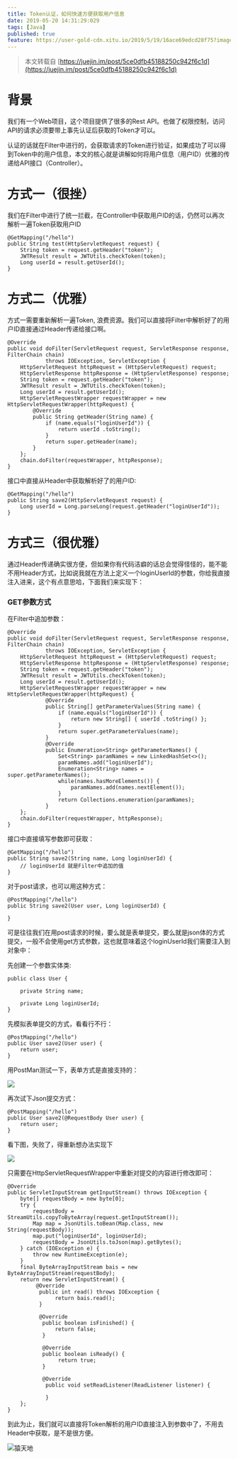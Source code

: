 ```yaml
---
title: Token认证，如何快速方便获取用户信息
date: 2019-05-20 14:31:29:029
tags: [Java] 
published: true
feature: https://user-gold-cdn.xitu.io/2019/5/19/16ace69edcd28f75?imageView2/0/w/1280/h/960/ignore-error/1
---
```

> 本文转载自 [https://juejin.im/post/5ce0dfb45188250c942f6c1d](https://juejin.im/post/5ce0dfb45188250c942f6c1d) 

# 背景

我们有一个Web项目，这个项目提供了很多的Rest API。也做了权限控制，访问API的请求必须要带上事先认证后获取的Token才可以。

认证的话就在Filter中进行的，会获取请求的Token进行验证，如果成功了可以得到Token中的用户信息，本文的核心就是讲解如何将用户信息（用户ID）优雅的传递给API接口（Controller）。

# 方式一（很挫）

我们在Filter中进行了统一拦截，在Controller中获取用户ID的话，仍然可以再次解析一遍Token获取用户ID
```
@GetMapping("/hello")
public String test(HttpServletRequest request) {
    String token = request.getHeader("token");
    JWTResult result = JWTUtils.checkToken(token);
    Long userId = result.getUserId();
}
```

# 方式二（优雅）

方式一需要重新解析一遍Token, 浪费资源。我们可以直接将Filter中解析好了的用户ID直接通过Header传递给接口啊。
```
@Override
public void doFilter(ServletRequest request, ServletResponse response, FilterChain chain)
			throws IOException, ServletException {
    HttpServletRequest httpRequest = (HttpServletRequest) request;
	HttpServletResponse httpResponse = (HttpServletResponse) response;
    String token = request.getHeader("token");
    JWTResult result = JWTUtils.checkToken(token);
    Long userId = result.getUserId();
	HttpServletRequestWrapper requestWrapper = new HttpServletRequestWrapper(httpRequest) {
		@Override
		public String getHeader(String name) {
			if (name.equals("loginUserId")) {
				return userId .toString();
			}
			return super.getHeader(name);
		}
	};
	chain.doFilter(requestWrapper, httpResponse);
}
```

接口中直接从Header中获取解析好了的用户ID:

```
@GetMapping("/hello")
public String save2(HttpServletRequest request) {
	Long userId = Long.parseLong(request.getHeader("loginUserId"));	
}
```

# 方式三（很优雅）

通过Header传递确实很方便，但如果你有代码洁癖的话总会觉得怪怪的，能不能不用Header方式，比如说我就在方法上定义一个loginUserId的参数，你给我直接注入进来，这个有点意思哈，下面我们来实现下：

### GET参数方式

在Filter中追加参数：
```
@Override
public void doFilter(ServletRequest request, ServletResponse response, FilterChain chain)
			throws IOException, ServletException {
    HttpServletRequest httpRequest = (HttpServletRequest) request;
	HttpServletResponse httpResponse = (HttpServletResponse) response;
    String token = request.getHeader("token");
    JWTResult result = JWTUtils.checkToken(token);
    Long userId = result.getUserId();
	HttpServletRequestWrapper requestWrapper = new HttpServletRequestWrapper(httpRequest) {
		    @Override
			public String[] getParameterValues(String name) {
				if (name.equals("loginUserId")) {
					return new String[] { userId .toString() };
				}
				return super.getParameterValues(name);
			}
			@Override
			public Enumeration<String> getParameterNames() {
				Set<String> paramNames = new LinkedHashSet<>();
				paramNames.add("loginUserId");
				Enumeration<String> names =  super.getParameterNames();
				while(names.hasMoreElements()) {
					paramNames.add(names.nextElement());
				}
				return Collections.enumeration(paramNames);
			}
	};
	chain.doFilter(requestWrapper, httpResponse);
}
```

接口中直接填写参数即可获取：

```
@GetMapping("/hello")
public String save2(String name, Long loginUserId) {
	// loginUserId 就是Filter中追加的值
}
```

对于post请求，也可以用这种方式：

```
@PostMapping("/hello")
public String save2(User user, Long loginUserId) {
	
}
```

可是往往我们在用post请求的时候，要么就是表单提交，要么就是json体的方式提交，一般不会使用get方式参数，这也就意味着这个loginUserId我们需要注入到对象中：

先创建一个参数实体类:
```
public class User {

	private String name;
	
	private Long loginUserId;
}
```

先模拟表单提交的方式，看看行不行：

```
@PostMapping("/hello")
public User save2(User user) {
	return user;
}
```

用PostMan测试一下，表单方式是直接支持的：

![](https://user-gold-cdn.xitu.io/2019/5/19/16ace69edcd28f75?imageView2/0/w/1280/h/960/ignore-error/1)

再次试下Json提交方式：
```
@PostMapping("/hello")
public User save2(@RequestBody User user) {
	return user;
}
```

看下图，失败了，得重新想办法实现下

![](https://user-gold-cdn.xitu.io/2019/5/19/16ace69edcc90ca7?imageView2/0/w/1280/h/960/ignore-error/1)

只需要在HttpServletRequestWrapper中重新对提交的内容进行修改即可：
```
@Override
public ServletInputStream getInputStream() throws IOException {
	byte[] requestBody = new byte[0];
	try {
		requestBody = StreamUtils.copyToByteArray(request.getInputStream());
		Map map = JsonUtils.toBean(Map.class, new String(requestBody));
		map.put("loginUserId", loginUserId);
		requestBody = JsonUtils.toJson(map).getBytes();
	} catch (IOException e) {
		throw new RuntimeException(e);
	}
	final ByteArrayInputStream bais = new ByteArrayInputStream(requestBody);
	return new ServletInputStream() {
		 @Override
		  public int read() throws IOException {
		       return bais.read();
		  }
		 
		  @Override
		   public boolean isFinished() {
		       return false;
		   }
		 
		   @Override
		   public boolean isReady() {
		        return true;
		   }
		 
		   @Override
		    public void setReadListener(ReadListener listener) {
		 
		    }
    };
}
```

到此为止，我们就可以直接将Token解析的用户ID直接注入到参数中了，不用去Header中获取，是不是很方便。

![猿天地](https://user-gold-cdn.xitu.io/2019/5/15/16ab91d71d2ab715?imageView2/0/w/1280/h/960/ignore-error/1)

